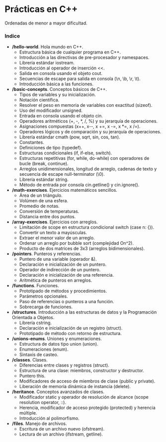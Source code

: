 # Prácticas en C++

Ordenadas de menor a mayor dificultad.

### Indice
- **/hello-world**. Hola mundo en C++.
    - Estructura básica de cualquier programa en C++.
    - Introducción a las directivas de pre-procesador y namespaces.
    - Librería estándar iostream.
    - Introducción al operador de inserción <<.
    - Salida en consola usando el objeto cout.
    - Secuencias de escape para salida en consola (\n, \b, \r, \t).
    - Introducción básica a las funciones.
- **/basic-concepts**. Conceptos básicos de C++.
    - Tipos de variables y su inicialización.
    - Notación científica.
    - Resolver el peso en memoria de variables con exactitud (sizeof).
    - Uso del modificador unsigned.
    - Entrada en consola usando el objeto cin.
    - Operadores aritméticos (+, -, *, /, %) y su jerarquía de operaciones.
    - Asignaciones compuestas (x++, x--, x +=, x -=, x *=, x /=).
    - Operadores lógicos y de comparación y su jerarquía de operaciones.
    - Librería estándar cmath (pow, sqrt, sin, cos, tan).
    - Constantes.
    - Definiciones de tipo (typedef).
    - Estructuras condicionales (if, if-else, switch).
    - Estructuras repetitivas (for, while, do-while) con operadores de bucle (break, continue).
    - Arreglos unidimensionales, longitud de arreglo, cadenas de texto y secuencia de escape null-terminator (\0).
    - Librería estándar string.
    - Método de entrada por consola cin.getline() y cin.ignore().
- **/math-exercises**. Ejercicios matemáticos sencillos.
    - Área de un triángulo.
    - Volúmen de una esfera.
    - Promedio de notas.
    - Conversión de temperaturas.
    - Distancia entre dos puntos.
- **/array-exercises**. Ejercicios con arreglos.
    - Limitación de scope en estructura condicional switch (case n: {}).
    - Convertir un texto a mayúsculas.
    - Extraer el menor valor de un arreglo.
    - Ordenar un arreglo por bubble sort (complejidad On^2).
    - Producto de dos matrices de 3x3 (arreglos bidimensionales).
- **/pointers**. Punteros y referencias.
    - Puntero de una variable (operador &).
    - Declaración e inicialización de un puntero.
    - Operador de indirección de un puntero.
    - Declaración e inicialización de una referencia.
    - Aritmética de punteros en arreglos.
- **/functions**. Funciones.
    - Prototipado de métodos y procedimientos.
    - Parámetros opcionales.
    - Paso de referencias o punteros a una función.
    - Sobrecarga de funciones.
- **/structures**. Introducción a las estructuras de datos y la Programación Orientada a Objetos.
    - Librería cstring.
    - Declaración e inicialización de un registro (struct).
    - Prototipado de método con retorno de estructura.
- **/unions-enums**. Uniones y enumeraciones.
    - Estructura de datos tipo union (union).
    - Enumeraciones (enum).
    - Sintaxis de casteo.
- **/classes**. Clases.
    - Diferencias entre clases y registros (struct).
    - Estructura de una clase: miembros, constructor y destructor.
    - Puntero this.
    - Modificadores de acceso de miembros de clase (public y private).
    - Liberación de memoria dinámica de instancia (delete).
- **/heritance**. Conceptos avanzados de clases.
    - Modificador static y operador de resolución de alcance (scope resolution operator, ::).
    - Herencia, modificador de acceso protegido (protected) y herencia múltiple.
    - Introducción al polimorfismo.
- **/files**. Manejo de archivos.
    - Escritura de un archivo nuevo (ofstream).
    - Lectura de un archivo (ifstream, getline).